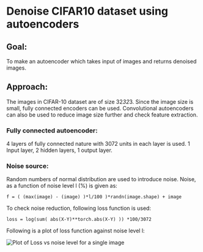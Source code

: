# Denoise CIFAR10 dataset using autoencoders

## Goal:
To make an autoencoder which takes input of images and returns denoised images.

## Approach:
The images in CIFAR-10 dataset are of size 32*32*3. 
Since the image size is small, fully connected encoders can be used. 
Convolutional autoencoders can also be used to reduce image size further and check feature extraction.

### Fully connected autoencoder:

4 layers of fully connected nature with 3072 units in each layer is used. 1 Input layer, 2 hidden layers, 1 output layer.

### Noise source:

Random numbers of normal distribution are used to introduce noise.
Noise, as a function of noise level l (%) is given as:
  
    f = ( (max(image) - (image) )*l/100 )*randn(image.shape) + image


To check noise reduction, following loss function is used:

    loss = log(sum( abs(X-Y)**torch.abs(X-Y) )) *100/3072

Following is a plot of loss function against noise level l:

![Plot of Loss vs noise level for a single image](https://github.com/sumitrj/dcf10/blob/master/plotimages/download.png?raw=true)

